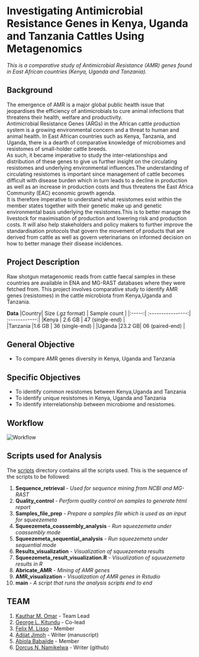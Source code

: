 # Investigating Antimicrobial Resistance Genes in Kenya, Uganda and Tanzania Cattles Using Metagenomics

*This is a comparative study of Antimicrobial Resistance (AMR) genes found in East African countries (Kenya, Uganda and Tanzania).*

## Background

The emergence of AMR is a major global public health issue that jeopardises the efficiency of antimicrobials to cure animal infections that threatens their health, welfare and productivity.                         
Antimicrobial Resistance Genes (ARGs) in the African cattle production system is a growing environmental concern and a threat to human and animal health. In East African countries such as Kenya, Tanzania, and Uganda, there is a dearth of comparative knowledge of microbiomes and resistomes of small-holder cattle breeds.          
As such, it became imperative to study the inter-relationships and distribution of these genes to give us further insight on the circulating resistomes and underlying environmental influences.The understanding of circulating resistomes is important since management of cattle becomes difficult with disease burden which in turn leads to a decline in production as well as an increase in production costs and thus threatens the East Africa Community (EAC) economic growth agenda.       
It is therefore imperative to understand what resistomes exist within the member states together with their genetic make up and genetic environmental basis underlying the resistomes.This is to better manage the livestock for maximisation of production and lowering risk and production costs. It will also help stakeholders and policy makers to further improve the standardisation protocols that govern the movement of products that are derived from cattle as well as govern veterinarians on informed decision on how to better manage their disease incidences.

## Project Description
Raw shotgun metagenomic reads from cattle faecal samples in these countries are available in ENA and MG-RAST databases where they were fetched from.
This project involves comparative study to identify AMR genes (resistomes) in the cattle microbiota from Kenya,Uganda and Tanzania. 

**Data**
|Country| Size (.gz format) | Sample count |
|:-----:| :----------------:| :------------:|
|Kenya  | 2.6 GB | 47 (single-end) |       
|Tanzania |1.6 GB | 36 (single-end) |
|Uganda |23.2 GB| 06  (paired-end) |



## General Objective
- To compare AMR genes diversity in Kenya, Uganda and Tanzania

## Specific Objectives
- To identify common resistomes between Kenya,Uganda and Tanzania
- To identify unique resistomes in Kenya, Uganda and Tanzania
- To identify interrelationship between microbiome and resistomes.


## Workflow

![Workflow](https://user-images.githubusercontent.com/85280529/193459253-f47bfed3-01c3-4fce-bf31-c101d124b4cb.png)


## Scripts used for Analysis
The [scripts](https://github.com/omicscodeathon/amr_cattle/tree/main/scripts) directory contains all the scripts used. This is the sequence of the scripts to be followed:

01. **Sequence_retrieval** - *Used for sequence  mining from NCBI and MG-RAST*
02. **Quality_control** - *Perform quality control on samples to generate html report*
03. **Samples_file_prep** - *Prepare a samples file which is used as an input for squeezemeta*
04. **Squeezemeta_coassembly_analysis** - *Run squeezemeta under coassembly mode*
05. **Squeezemeta_sequential_analysis** - *Run squeezemeta under sequential mode*
06. **Results_visualization** - *Visualization of squuezemeta results*
07. **Squeezemeta_result_visualization.R** - *Visualization of squuezemeta results in R*
08. **Abricate_AMR** - *Mining of AMR genes*
09. **AMR_visualization** - *Visualization of AMR genes in Rstudio*
10. **main** - *A script that runs the analysis scripts end to end*


## TEAM
1. [Kauthar M. Omar](https://github.com/Kauthar-Omar) - Team Lead
2. [George L. Kitundu](https://github.com/EorgeKit) - Co-lead
3. [Felix M. Lisso](https://github.com/fetche-lab) - Member
4. [Adijat  Jimoh](https://github.com/adijatj) - Writer (manuscript)
5. [Abiola Babajide](https://github.com/3880132) - Member
6. [Dorcus N. Namikelwa](https://github.com/Namikelwa) - Writer (github)
